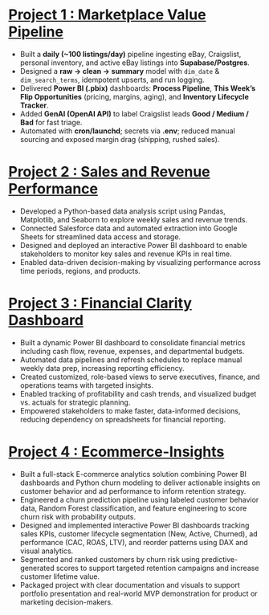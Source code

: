 # [Project 1 : Marketplace Value Pipeline](https://github.com/JacobLender/Marketplace-Value-Pipeline)
- Built a **daily (~100 listings/day)** pipeline ingesting eBay, Craigslist, personal inventory, and active eBay listings into **Supabase/Postgres**.
- Designed a **raw → clean → summary** model with `dim_date` & `dim_search_terms`, idempotent upserts, and run logging.
- Delivered **Power BI (.pbix)** dashboards: **Process Pipeline**, **This Week’s Flip Opportunities** (pricing, margins, aging), and **Inventory Lifecycle Tracker**.
- Added **GenAI (OpenAI API)** to label Craigslist leads **Good / Medium / Bad** for fast triage.
- Automated with **cron/launchd**; secrets via **.env**; reduced manual sourcing and exposed margin drag (shipping, rushed sales).

# [Project 2 : Sales and Revenue Performance](https://github.com/JacobLender/Sales_Rev_Costs)
* Developed a Python-based data analysis script using Pandas, Matplotlib, and Seaborn to explore weekly sales and revenue trends.
* Connected Salesforce data and automated extraction into Google Sheets for streamlined data access and storage.
* Designed and deployed an interactive Power BI dashboard to enable stakeholders to monitor key sales and revenue KPIs in real time.
* Enabled data-driven decision-making by visualizing performance across time periods, regions, and products.

# [Project 3 : Financial Clarity Dashboard](https://github.com/JacobLender/Financial-Clarity)
* Built a dynamic Power BI dashboard to consolidate financial metrics including cash flow, revenue, expenses, and departmental budgets.
* Automated data pipelines and refresh schedules to replace manual weekly data prep, increasing reporting efficiency.
* Created customized, role-based views to serve executives, finance, and operations teams with targeted insights.
* Enabled tracking of profitability and cash trends, and visualized budget vs. actuals for strategic planning.
* Empowered stakeholders to make faster, data-informed decisions, reducing dependency on spreadsheets for financial reporting.

# [Project 4 : Ecommerce-Insights](https://github.com/JacobLender/Ecommerce-Insights)
* Built a full-stack E-commerce analytics solution combining Power BI dashboards and Python churn modeling to deliver actionable insights on customer behavior and ad performance to inform retention strategy.
* Engineered a churn prediction pipeline using labeled customer behavior data, Random Forest classification, and feature engineering to score churn risk with probability outputs.
* Designed and implemented interactive Power BI dashboards tracking sales KPIs, customer lifecycle segmentation (New, Active, Churned), ad performance (CAC, ROAS, LTV), and reorder patterns using DAX and visual analytics.
* Segmented and ranked customers by churn risk using predictive-generated scores to support targeted retention campaigns and increase customer lifetime value.
* Packaged project with clear documentation and visuals to support portfolio presentation and real-world MVP demonstration for product or marketing decision-makers.


